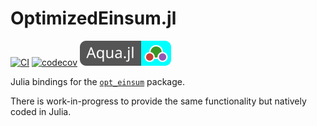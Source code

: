 # OptimizedEinsum.jl

[![CI](https://github.com/bsc-quantic/OptimizedEinsum.jl/actions/workflows/CI.yml/badge.svg)](https://github.com/bsc-quantic/OptimizedEinsum.jl/actions/workflows/CI.yml)
[![codecov](https://codecov.io/gh/bsc-quantic/OptimizedEinsum.jl/branch/master/graph/badge.svg?token=TO0LDD3UEL)](https://codecov.io/gh/bsc-quantic/OptimizedEinsum.jl)
[![Aqua QA](https://raw.githubusercontent.com/JuliaTesting/Aqua.jl/master/badge.svg)](https://github.com/JuliaTesting/Aqua.jl)

Julia bindings for the [`opt_einsum`](https://github.com/dgasmith/opt_einsum.jl) package.

There is work-in-progress to provide the same functionality but natively coded in Julia.
